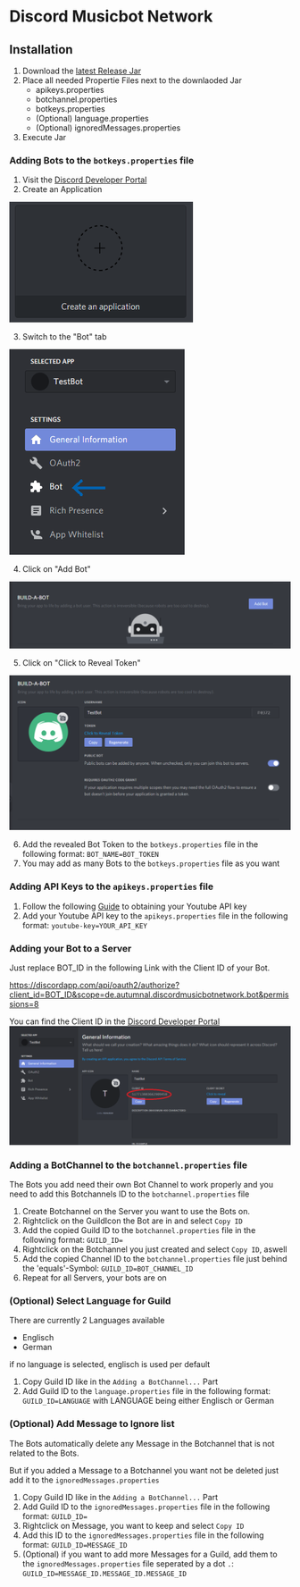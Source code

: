 # Discord Musicbot Network

## Installation

1. Download the [latest Release Jar](https://github.com/Steav005/DiscordMusicbotNetwork/releases)
2. Place all needed Propertie Files next to the downlaoded Jar
    - apikeys.properties
    - botchannel.properties
    - botkeys.properties
    - (Optional) language.properties
    - (Optional) ignoredMessages.properties
3. Execute Jar

### Adding Bots to the `botkeys.properties` file

1. Visit the [Discord Developer Portal](https://discordapp.com/developers/applications)
2. Create an Application 

![Create Application](Installation/CreateApplication.png?raw=true "Create Application")

3. Switch to the "Bot" tab 

![Bot Tab](Installation/Bot.png?raw=true "Bot Tab")

4. Click on "Add Bot" 

![Add Bot](Installation/AddBot.png?raw=true "Add Bot")


5. Click on "Click to Reveal Token" 

![Bot Token](Installation/BotToken.png?raw=true "Bot Token")

6. Add the revealed Bot Token to the `botkeys.properties` file in the following format: `BOT_NAME=BOT_TOKEN`
7. You may add as many Bots to the `botkeys.properties` file as you want

### Adding API Keys to the `apikeys.properties` file

1. Follow the following [Guide](https://www.slickremix.com/docs/get-api-key-for-youtube/) to obtaining your Youtube API key
2. Add your Youtube API key to the `apikeys.properties` file in the following format: `youtube-key=YOUR_API_KEY`

### Adding your Bot to a Server

Just replace BOT_ID in the following Link with the Client ID of your Bot.

https://discordapp.com/api/oauth2/authorize?client_id=BOT_ID&scope=de.autumnal.discordmusicbotnetwork.bot&permissions=8

You can find the Client ID in the [Discord Developer Portal](https://discordapp.com/developers/applications)
![Bot ID](Installation/BotID.png?raw=true "Bot ID")

### Adding a BotChannel to the `botchannel.properties` file

The Bots you add need their own Bot Channel to work properly and you need to add this Botchannels ID to the `botchannel.properties` file

1. Create Botchannel on the Server you want to use the Bots on.
2. Rightclick on the GuildIcon the Bot are in and select `Copy ID`
3. Add the copied Guild ID to the `botchannel.properties` file in the following format: `GUILD_ID=`
4. Rightclick on the Botchannel you just created and select `Copy ID`, aswell
5. Add the copied Channel ID to the `botchannel.properties` file just behind the 'equals'-Symbol: `GUILD_ID=BOT_CHANNEL_ID`
6. Repeat for all Servers, your bots are on

### (Optional) Select Language for Guild

There are currently 2 Languages available
- Englisch
- German

if no language is selected, englisch is used per default

1. Copy Guild ID like in the `Adding a BotChannel...` Part
2. Add Guild ID to the `language.properties` file in the following format: `GUILD_ID=LANGUAGE` with LANGUAGE being either Englisch or German

### (Optional) Add Message to Ignore list

The Bots automatically delete any Message in the Botchannel that is not related to the Bots.

But if you added a Message to a Botchannel you want not be deleted just add it to the `ignoredMessages.properties`

1. Copy Guild ID like in the `Adding a BotChannel...` Part
2. Add Guild ID to the `ignoredMessages.properties` file in the following format: `GUILD_ID=`
3. Rightclick on Message, you want to keep and select `Copy ID`
4. Add this ID to the `ignoredMessages.properties` file in the following format: `GUILD_ID=MESSAGE_ID`
5. (Optional) if you want to add more Messages for a Guild, add them to the `ignoredMessages.properties` file seperated by a dot `.`: `GUILD_ID=MESSAGE_ID.MESSAGE_ID.MESSAGE_ID`